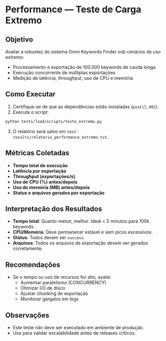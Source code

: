 # Performance — Teste de Carga Extremo

## Objetivo
Avaliar a robustez do sistema Omni Keywords Finder sob cenários de uso extremo:
- Processamento e exportação de 100.000 keywords de cauda longa
- Execução concorrente de múltiplas exportações
- Medição de latência, throughput, uso de CPU e memória

## Como Executar

1. Certifique-se de que as dependências estão instaladas (`psutil`, etc).
2. Execute o script:
```bash
python tests/load/scripts/teste_extremo.py
```
3. O relatório será salvo em `test-results/relatorio_performance_extremo.txt`.

## Métricas Coletadas
- **Tempo total de execução**
- **Latência por exportação**
- **Throughput (exportações/s)**
- **Uso de CPU (%) antes/depois**
- **Uso de memória (MB) antes/depois**
- **Status e arquivos gerados por exportação**

## Interpretação dos Resultados
- **Tempo total**: Quanto menor, melhor. Ideal < 5 minutos para 100k keywords.
- **CPU/Memória**: Deve permanecer estável e sem picos excessivos.
- **Status**: Todos devem ser `success`.
- **Arquivos**: Todos os arquivos de exportação devem ser gerados corretamente.

## Recomendações
- Se o tempo ou uso de recursos for alto, avalie:
  - Aumentar paralelismo (CONCURRENCY)
  - Otimizar I/O de disco
  - Ajustar chunking de exportação
  - Monitorar gargalos em logs

## Observações
- Este teste não deve ser executado em ambiente de produção.
- Use para validar escalabilidade antes de releases críticos. 